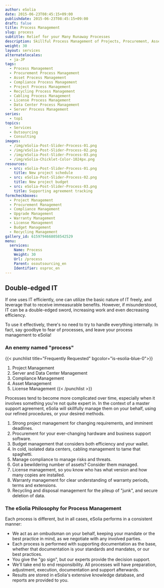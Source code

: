 ```yaml
---
author: eSolia
date: 2015-06-23T08:45:15+09:00
publishdate: 2015-06-23T08:45:15+09:00
draft: false
title: Process Management
slug: process
subtitle: Relief for your Many Runaway Processes
description: Skillful Process Management of Projects, Procurement, Asset Mgt, Compliance, Upgrade or any other IT or business processes. - from eSolia Inc.
weight: 30
layout: services
alternatelocales:
  - ja-JP
tags:
  - Process Management
  - Procurement Process Management
  - Asset Process Management
  - Compliance Process Management
  - Project Process Management
  - Recycling Process Management
  - Cabling Process Management
  - License Process Management
  - Data Center Process Management
  - Server Process Management
series:
  - top1
topics:
  - Services
  - Outsourcing
  - Consulting
images:
  - /img/eSolia-Post-Slider-Process-01.png
  - /img/eSolia-Post-Slider-Process-02.png
  - /img/eSolia-Post-Slider-Process-03.png
  - /img/eSolia-Chicklet-Color-1024px.png
resources:
  - src: eSolia-Post-Slider-Process-01.png
    title: New project schedule
  - src: eSolia-Post-Slider-Process-02.png
    title: New project budget
  - src: eSolia-Post-Slider-Process-03.png
    title: Supporting agreement tracking
formcheckboxes:
  - Project Management
  - Procurement Management
  - Compliance Management
  - Upgrade Management
  - Warranty Management
  - License Management
  - Budget Management
  - Recycling Management
gallery_id: 6159794668058542529
menu:
  services:
    Name: Process
    Weight: 30
    Url: /process
    Parent: osoutsourcing_en
    Identifier: osproc_en
---
```


## Double-edged IT

If one uses IT efficiently, one can utilize the basic nature of IT freely, and leverage that to receive immeasurable benefits. However, if misunderstood, IT can be a double-edged sword, increasing work and even decreasing efficiency.

To use it effectively, there's no need to try to handle everything internally. In fact, say goodbye to fear of processes, and leave your process management to eSolia!

### An enemy named "process"

{{< punchlist title="Frequently Requested" bgcolor="is-esolia-blue-0">}}
1. Project Management
1. Server and Data Center Management
1. Compliance Management
1. Asset Management
1. License Management
{{< /punchlist >}}

Processes tend to become more complicated over time, especially when it involves something you're not quite expert in. In the context of a master support agreement, eSolia will skillfully manage them on your behalf, using our refined procedures, or your desired methods.

1. Strong project management for changing requirements, and imminent deadlines.
1. Procurement for your ever-changing hardware and business support software.
1. Budget management that considers both efficiency and your wallet.
1. In cold, isolated data centers, cabling management to tame that spaghetti.
1. Manage compliance to manage risks and threats.
1. Got a bewildering number of assets? Consider them managed.  
1. License management, so you know who has what version and how many copies are installed.
1. Warranty management for clear understanding of warranty periods, terms and extensions.
1. Recycling and disposal management for the pileup of "junk", and secure deletion of data.

### The eSolia Philosophy for Process Management

Each process is different, but in all cases, eSolia performs in a consistent manner:

* We act as an ombudsman on your behalf, keeping your mandate or the best practice in mind, as we negotiate with any involved parties.
* Each process is performed with supporting documentation as the base, whether that documentation is your standards and mandates, or our best practices.
* You give the "go sign", but our experts provide the decision support.
* We'll take end to end responsibility. All processes will have preparation, adjustment, execution, documentation and support afterwards.
* Results are stored in eSolia's extensive knowledge database, and reports are provided to you.
